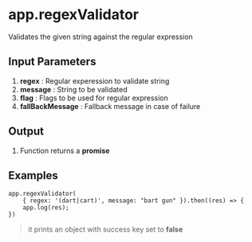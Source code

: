 # app.regexValidator

Validates the given string against the regular expression

## Input Parameters
1. **regex** : Regular experession to validate string
1. **message** : String to be validated
3. **flag** : Flags to be used for regular expression
4. **fallBackMessage** : Fallback message in case of failure


## Output 
1. Function returns a **promise**

## Examples

```
app.regexValidator(
    { regex: '(dart|cart)', message: "bart gun" }).then((res) => {
    app.log(res);
})
```

> it prints an object with success key set to **false**

